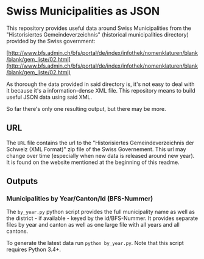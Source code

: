 Swiss Municipalities as JSON
============================

This repository provides useful data around Swiss Municipalities from the
"Historisiertes Gemeindeverzeichnis" (historical municipalities directory)
provided by the Swiss government:

[http://www.bfs.admin.ch/bfs/portal/de/index/infothek/nomenklaturen/blank/blank/gem_liste/02.html](http://www.bfs.admin.ch/bfs/portal/de/index/infothek/nomenklaturen/blank/blank/gem_liste/02.html)

As thorough the data provided in said directory is, it's not easy to deal with
it because it's a information-dense XML file. This repository means to build
useful JSON data using said XML.

So far there's only one resulting output, but there may be more.

## URL

The `URL` file contains the url to the "Historisiertes Gemeindeverzeichnis
der Schweiz (XML Format)" zip file of the Swiss Governement. This url may
change over time (especially when new data is released around new year). It is
found on the website mentioned at the beginning of this readme.

## Outputs

### Municipalities by Year/Canton/Id (BFS-Nummer)

The `by_year.py` python script provides the full municipality name as well as
the district - if available - keyed by the id/BFS-Nummer. It provides separate
files by year and canton as well as one large file with all years and all
cantons.

To generate the latest data run `python by_year.py`. Note that this script
requires Python 3.4+.

